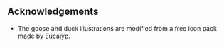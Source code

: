 ## Acknowledgements

- The goose and duck illustrations are modified from a free icon pack made by [Eucalyp](https://www.flaticon.com/authors/eucalyp).
